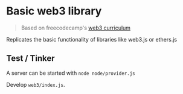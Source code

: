 # Basic web3 library

> Based on freecodecamp's [web3 curriculum](https://web3.freecodecamp.org/web3)

Replicates the basic functionality of libraries like web3.js or ethers.js

## Test / Tinker 

A server can be started with `node node/provider.js`

Develop `web3/index.js`.
